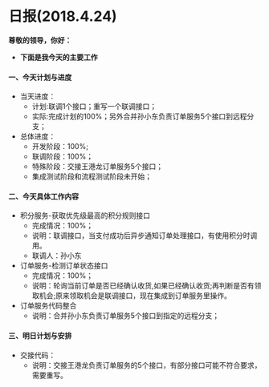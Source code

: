 # 日报(2018.4.24)

**尊敬的领导，你好：**

* **下面是我今天的主要工作**

#### 一、今天计划与进度

* 当天进度：
	* 计划:联调1个接口；重写一个联调接口；
	* 实际:完成计划的100%；另外合并孙小东负责订单服务5个接口到远程分支；
* 总体进度：
	* 开发阶段：100%;
	* 联调阶段：100%；
	* 特殊阶段：交接王港龙订单服务5个接口；
	* 集成测试阶段和流程测试阶段未开始；
	
#### 二、今天具体工作内容

* 积分服务-获取优先级最高的积分规则接口
	* 完成情况：100%；
	* 说明：联调接口，当支付成功后异步通知订单处理接口，有使用积分时调用。
	* 联调人：孙小东
* 订单服务-检测订单状态接口
	* 完成情况：100%；
	* 说明：轮询当前订单是否已经确认收货,如果已经确认收货;再判断是否有领取机会;原来领取机会是联调接口，现在集成到订单服务里操作。
* 订单服务代码整合
	* 说明：合并孙小东负责订单服务5个接口到指定的远程分支；

#### 三、明日计划与安排

* 交接代码：
	* 说明：交接王港龙负责订单服务的5个接口，有部分接口可能不符合要求，需要重写。
